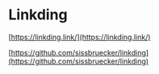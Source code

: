 # Linkding

[https://linkding.link/](https://linkding.link/)

[https://github.com/sissbruecker/linkding](https://github.com/sissbruecker/linkding)
